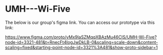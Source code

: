 # UMH---Wi-Five

The below is our group's figma link. You can access our prototype via this link:

https://www.figma.com/proto/vMx9laSZMqqXBAzMu46ClS/UMH-Wi-Five?node-id=3321-481&t=RnecFt4IogJwDkLB-0&scaling=scale-down&content-scaling=fixed&starting-point-node-id=3321%3A481&show-proto-sidebar=1
